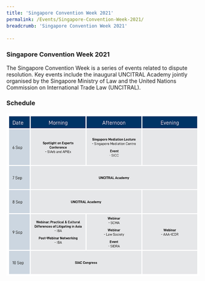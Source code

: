 ```yaml
---
title: 'Singapore Convention Week 2021'
permalink: /Events/Singapore-Convention-Week-2021/
breadcrumb: 'Singapore Convention Week 2021'

---
```


<!--<style>
  .image {width: 720px;}
  .image {max-width: 100%; max-height:100%; object-fit: contain;}
  .image {width: auto; height: auto;}
}         
</style>-->
### **Singapore Convention Week 2021** 
The Singapore Convention Week is a series of events related to dispute resolution. Key events include the inaugural UNCITRAL Academy jointly organised by the Singapore Ministry of Law and the United Nations Commission on International Trade Law (UNCITRAL). 

### **Schedule**
  <!--<div class="image">
  <img src="/images/SCMwebsite-ProgramTable-22Jun21.jpg"></div>
  -->
  
![Schedule](/images/SCMwebsite-ProgramTable-22Jun21.jpg/) 


